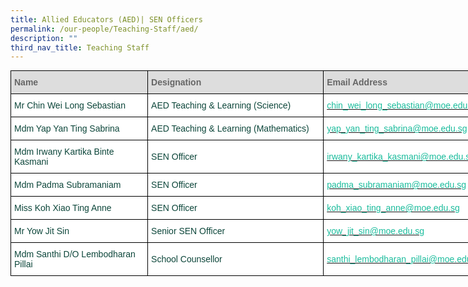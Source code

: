 ```yaml
---
title: Allied Educators (AED)| SEN Officers
permalink: /our-people/Teaching-Staff/aed/
description: ""
third_nav_title: Teaching Staff
---
```

<style type="text/css">
.tg  {border-collapse:collapse;border-spacing:0;margin:0px auto;}
.tg td{border-color:black;border-style:solid;border-width:1px;font-family:Arial, sans-serif;font-size:14px;
  overflow:hidden;padding:10px 5px;word-break:normal;}
.tg th{border-color:black;border-style:solid;border-width:1px;font-family:Arial, sans-serif;font-size:14px;
  font-weight:normal;overflow:hidden;padding:10px 5px;word-break:normal;}
.tg .tg-yhj3{background-color:#FFF;color:#0C463A;text-align:left;vertical-align:middle}
.tg .tg-feqv{background-color:#DDD;color:#666;font-weight:bold;text-align:left;vertical-align:middle}
.tg .tg-o5fr{background-color:#FFF;color:#FD6500;text-align:left;vertical-align:middle}
</style>
<table class="tg" style="undefined;table-layout: fixed; width: 800px">
<colgroup>
<col style="width: 223px">
<col style="width: 287px">
<col style="width: 300px">
</colgroup>
<tbody>
  <tr>
    <td class="tg-feqv"><span style="color:#666;background-color:#DDD">Name</span></td>
    <td class="tg-feqv"><span style="color:#666;background-color:#DDD">Designation</span></td>
    <td class="tg-feqv"><span style="color:#666;background-color:#DDD">Email Address</span></td>
  </tr>
  <tr>
    <td class="tg-yhj3">Mr Chin Wei Long Sebastian<br></td>
    <td class="tg-yhj3">AED Teaching &amp; Learning (Science)<br></td>
    <td class="tg-o5fr"><a href="mailto:chin_wei_long_sebastian@moe.edu.sg"><span style="text-decoration:none;color:#1ABC9C">chin_wei_long_sebastian@moe.edu.sg</span></a><br></td>
  </tr>
	<tr>
    <td class="tg-yhj3">Mdm Yap Yan Ting Sabrina </td>
    <td class="tg-yhj3">AED Teaching &amp; Learning (Mathematics)</td>
    <td class="tg-o5fr"><a href="mailto:yap_yan_ting_sabrina@moe.edu.sg"><span style="text-decoration:none;color:#1ABC9C">yap_yan_ting_sabrina@moe.edu.sg</span></a> </td>
  </tr>
  <tr>
    <td class="tg-yhj3">Mdm Irwany Kartika Binte Kasmani<br></td>
    <td class="tg-yhj3">SEN Officer<br></td>
    <td class="tg-o5fr"><a href="mailto:irwany_kartika_kasmani@moe.edu.sg"><span style="text-decoration:none;color:#1ABC9C">irwany_kartika_kasmani@moe.edu.sg</span></a><br></td>
  </tr>
  <tr>
    <td class="tg-yhj3">Mdm Padma Subramaniam </td>
    <td class="tg-yhj3"> SEN Officer</td>
    <td class="tg-o5fr"><a href="mailto:padma_subramaniam@moe.edu.sg"><span style="text-decoration:none;color:#1ABC9C">padma_subramaniam@moe.edu.sg</span></a> </td>
  </tr>
  <tr>
    <td class="tg-yhj3">Miss Koh Xiao Ting Anne</td>
    <td class="tg-yhj3">SEN Officer </td>
    <td class="tg-o5fr"><a href="mailto:koh_xiao_ting_anne@moe.edu.sg"><span style="text-decoration:none;color:#1ABC9C">koh_xiao_ting_anne@moe.edu.sg</span></a> </td>
  </tr>
  <tr>
    <td class="tg-yhj3">Mr Yow Jit Sin</td>
    <td class="tg-yhj3">Senior SEN Officer </td>
    <td class="tg-o5fr"><a href="mailto:yow_jit_sin@moe.edu.sg"><span style="text-decoration:none;color:#1ABC9C">yow_jit_sin@moe.edu.sg</span></a></td>
  </tr>
	<tr>
    <td class="tg-yhj3">Mdm Santhi D/O Lembodharan Pillai</td>
    <td class="tg-yhj3">School Counsellor </td>
    <td class="tg-o5fr"><a href="mailto:santhi_lembodharan_pillai@moe.edu.sg"><span style="text-decoration:none;color:#1ABC9C">santhi_lembodharan_pillai@moe.edu.sg</span></a> </td>
  </tr>
</tbody>
</table>